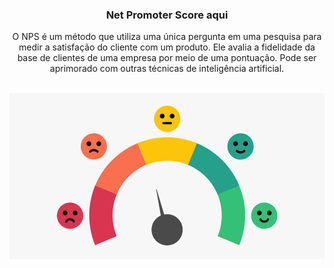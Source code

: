 ### <p align="center">Net Promoter Score aqui</p>
<p align="center"> O NPS é um método que utiliza uma única pergunta em uma pesquisa para medir a satisfação do cliente com um produto. Ele avalia a fidelidade da base de clientes de uma empresa por meio de uma pontuação. 
Pode ser aprimorado com outras técnicas de inteligência artificial. </p>
<br>

<img src="nps.png">
